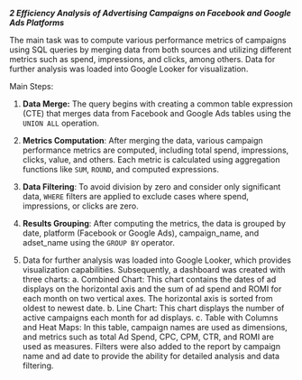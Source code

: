 ***2 Efficiency Analysis of Advertising Campaigns on Facebook and Google Ads Platforms***


The main task was to compute various performance metrics of campaigns using SQL queries by merging data from both sources and utilizing different metrics such as spend, impressions, and clicks, among others. Data for further analysis was loaded into Google Looker for visualization.


Main Steps:
1. **Data Merge:** The query begins with creating a common table expression (CTE) that merges data from Facebook and Google Ads tables using the `UNION ALL` operation.
   
2. **Metrics Computation**: After merging the data, various campaign performance metrics are computed, including total spend, impressions, clicks, value, and others. Each metric is calculated using aggregation functions like `SUM`, `ROUND`, and computed expressions.


3. **Data Filtering**: To avoid division by zero and consider only significant data, `WHERE` filters are applied to exclude cases where spend, impressions, or clicks are zero.


4. **Results Grouping**: After computing the metrics, the data is grouped by date, platform (Facebook or Google Ads), campaign_name, and adset_name using the `GROUP BY` operator.


5. Data for further analysis was loaded into Google Looker, which provides visualization capabilities. Subsequently, a dashboard was created with three charts:
   a. Combined Chart: This chart contains the dates of ad displays on the horizontal axis and the sum of ad spend and ROMI for each month on two vertical axes. The horizontal axis is sorted from oldest to newest date.
   b. Line Chart: This chart displays the number of active campaigns each month for ad displays.
   c. Table with Columns and Heat Maps: In this table, campaign names are used as dimensions, and metrics such as total Ad Spend, CPC, CPM, CTR, and ROMI are used as measures.
   Filters were also added to the report by campaign name and ad date to provide the ability for detailed analysis and data filtering.

